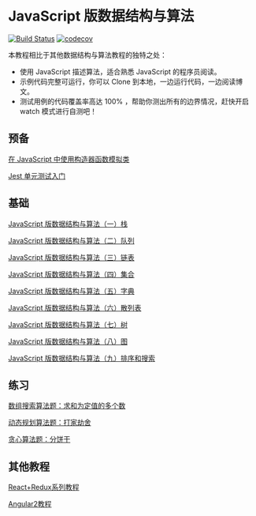 # JavaScript 版数据结构与算法
[![Build Status](https://travis-ci.org/lewis617/javascript-datastructures-algorithms.svg?branch=master)](https://travis-ci.org/lewis617/javascript-datastructures-algorithms)
[![codecov](https://codecov.io/gh/lewis617/javascript-datastructures-algorithms/branch/master/graph/badge.svg)](https://codecov.io/gh/lewis617/javascript-datastructures-algorithms)

本教程相比于其他数据结构与算法教程的独特之处：

- 使用 JavaScript 描述算法，适合熟悉 JavaScript 的程序员阅读。
- 示例代码完整可运行，你可以 Clone 到本地，一边运行代码，一边阅读博文。
- 测试用例的代码覆盖率高达 100% ，帮助你测出所有的边界情况，赶快开启 watch 模式进行自测吧！

## 预备

[在 JavaScript 中使用构造器函数模拟类](https://lewis617.github.io/2017/02/15/construcor-function-create-class/)

[Jest 单元测试入门](https://lewis617.github.io/2017/02/15/start-jest/)

## 基础

[JavaScript 版数据结构与算法（一）栈](https://lewis617.github.io/2017/02/15/stack/)

[JavaScript 版数据结构与算法（二）队列](https://lewis617.github.io/2017/02/15/queue/)

[JavaScript 版数据结构与算法（三）链表](https://lewis617.github.io/2017/02/15/linked-list/)

[JavaScript 版数据结构与算法（四）集合](https://lewis617.github.io/2017/02/16/set/)

[JavaScript 版数据结构与算法（五）字典](https://lewis617.github.io/2017/02/17/dictionary/)

[JavaScript 版数据结构与算法（六）散列表](https://lewis617.github.io/2017/02/17/hash-table/)

[JavaScript 版数据结构与算法（七）树](https://lewis617.github.io/2017/02/18/tree/)

[JavaScript 版数据结构与算法（八）图](https://lewis617.github.io/2017/02/19/graph/)

[JavaScript 版数据结构与算法（九）排序和搜索](https://lewis617.github.io/2017/02/20/sort-and-search/)

## 练习

[数组搜索算法题：求和为定值的多个数](https://lewis617.github.io/2017/03/09/n-sum/)

[动态规划算法题：打家劫舍](https://lewis617.github.io/2017/03/10/house-robber/)

[贪心算法题：分饼干](https://lewis617.github.io/2017/03/11/assign-cookies/)

## 其他教程

[React+Redux系列教程](https://github.com/lewis617/react-redux-tutorial)

[Angular2教程](https://github.com/lewis617/angular2-tutorial)

